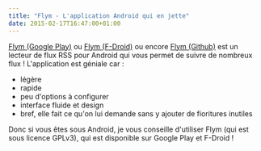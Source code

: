 ```yaml
---
title: "Flym - L'application Android qui en jette"
date: 2015-02-17T16:47:00+01:00
---
```


[Flym (Google Play)](https://play.google.com/store/apps/details?id=net.fred.feedex)
ou [Flym (F-Droid)](https://f-droid.org/repository/browse/?fdfilter=Flym&fdid=net.fred.feedex)
ou encore [Flym (Github)](https://github.com/FredJul/Flym) est un lecteur de
flux RSS pour Android qui vous permet de suivre de nombreux flux !
L'application est géniale car :

* légère
* rapide
* peu d'options à configurer
* interface fluide et design
* bref, elle fait ce qu'on lui demande sans y ajouter de fioritures inutiles



Donc si vous êtes sous Android, je vous conseille d'utiliser Flym (qui est sous
licence GPLv3), qui est disponible sur Google Play et F-Droid !
